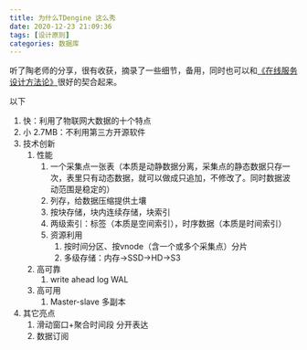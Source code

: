 ```yaml
---
title: 为什么TDengine 这么秀
date: 2020-12-23 21:09:36
tags: [设计原则]
categories: 数据库
---
```


听了陶老师的分享，很有收获，摘录了一些细节，备用，同时也可以和[《在线服务设计方法论》](https://lihongyu.me/2020/05/12/%E5%9C%A8%E7%BA%BF%E6%9C%8D%E5%8A%A1%E8%AE%BE%E8%AE%A1%E6%96%B9%E6%B3%95%E8%AE%BA/)很好的契合起来。

<!-- more -->

以下

1. 快：利用了物联网大数据的十个特点
2. 小 2.7MB：不利用第三方开源软件
3. 技术创新
   1. 性能
      1. 一个采集点一张表（本质是动静数据分离，采集点的静态数据只存一次，表里只有动态数据，就可以做成只追加，不修改了。同时数据波动范围是稳定的）
      2. 列存，给数据压缩提供土壤
      3. 按块存储，块内连续存储，块索引
      4. 两级索引：标签（本质是空间索引），时序数据（本质是时间索引）
      5. 资源利用
         1. 按时间分区、按vnode（含一个或多个采集点）分片
         2. 多级存储：内存->SSD->HD->S3
   2. 高可靠
      1. write ahead log    WAL
   3. 高可用
      1. Master-slave 多副本
4. 其它亮点
   1. 滑动窗口+聚合时间段 分开表达
   2. 数据订阅

